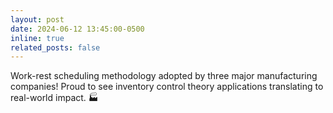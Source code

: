 ```yaml
---
layout: post
date: 2024-06-12 13:45:00-0500
inline: true
related_posts: false
---
```


Work-rest scheduling methodology adopted by three major manufacturing companies! Proud to see inventory control theory applications translating to real-world impact. 🏭